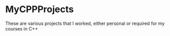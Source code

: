 # MyCPPProjects
These are various projects that I worked, either personal or required for my courses in C++
